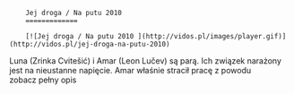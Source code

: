 
        Jej droga / Na putu 2010 
        =============
        
        [![Jej droga / Na putu 2010 ](http://vidos.pl/images/player.gif)](http://vidos.pl/jej-droga-na-putu-2010)
        
        
 Luna (Zrinka Cvitešić) i Amar (Leon Lučev) są parą. Ich związek narażony jest na nieustanne napięcie. Amar właśnie stracił pracę z powodu zobacz pełny opis
    